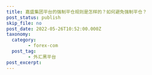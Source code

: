```yaml
---
title: 嘉盛集团平台的强制平仓规则是怎样的？如何避免强制平仓？
post_status: publish
skip_file: no
post_date: 2022-05-26T10:52:00.000Z
taxonomy:
  category:
        - forex-com
  post_tag:
        - 外汇黑平台
post_excerpt: 
---
```

